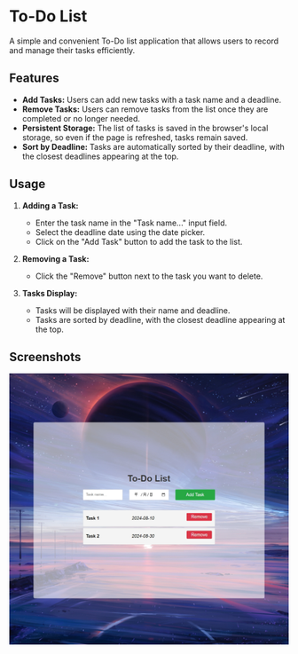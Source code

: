 # To-Do List

A simple and convenient To-Do list application that allows users to record and manage their tasks efficiently.

## Features

- **Add Tasks:** Users can add new tasks with a task name and a deadline.
- **Remove Tasks:** Users can remove tasks from the list once they are completed or no longer needed.
- **Persistent Storage:** The list of tasks is saved in the browser's local storage, so even if the page is refreshed, tasks remain saved.
- **Sort by Deadline:** Tasks are automatically sorted by their deadline, with the closest deadlines appearing at the top.

## Usage

1. **Adding a Task:**

   - Enter the task name in the "Task name..." input field.
   - Select the deadline date using the date picker.
   - Click on the "Add Task" button to add the task to the list.

2. **Removing a Task:**

   - Click the "Remove" button next to the task you want to delete.

3. **Tasks Display:**
   - Tasks will be displayed with their name and deadline.
   - Tasks are sorted by deadline, with the closest deadline appearing at the top.

## Screenshots

![To-Do List Screenshot](screenshot.png)
